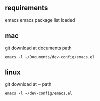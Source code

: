## requirements
emacs
emacs package list loaded

## mac

git download at documents path

```
emacs -l ~/Documents/dev-config/emacs.el
```

## linux

git download at ~ path

```
emacs -l ~/dev-config/emacs.el
```

